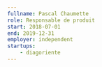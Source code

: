 ```yaml
---
fullname: Pascal Chaumette
role: Responsable de produit
start: 2018-07-01
end: 2019-12-31
employer: independent
startups:
    - diagoriente
---
```


